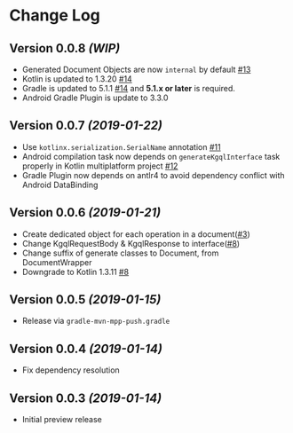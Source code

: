 Change Log
===

Version 0.0.8 *(WIP)*
---

* Generated Document Objects are now `internal` by default [#13](https://github.com/yshrsmz/kgql/issues/13)
* Kotlin is updated to 1.3.20 [#14](https://github.com/yshrsmz/kgql/issues/14)
* Gradle is updated to 5.1.1 [#14](https://github.com/yshrsmz/kgql/issues/14) and __5.1.x or later__ is required.
* Android Gradle Plugin is update to 3.3.0


Version 0.0.7 *(2019-01-22)*
---

* Use `kotlinx.serialization.SerialName` annotation [#11](https://github.com/yshrsmz/kgql/issues/11)
* Android compilation task now depends on `generateKgqlInterface` task properly in Kotlin multiplatform project [#12](https://github.com/yshrsmz/kgql/issues/12)
* Gradle Plugin now depends on antlr4 to avoid dependency conflict with Android DataBinding


Version 0.0.6 *(2019-01-21)*
---

* Create dedicated object for each operation in a document([#3](https://github.com/yshrsmz/kgql/issues/3))
* Change KgqlRequestBody & KgqlResponse to interface([#8](https://github.com/yshrsmz/kgql/issues/8))
* Change suffix of generate classes to Document, from DocumentWrapper
* Downgrade to Kotlin 1.3.11 [#8](https://github.com/yshrsmz/kgql/issues/8)


Version 0.0.5 *(2019-01-15)*
---

* Release via `gradle-mvn-mpp-push.gradle`


Version 0.0.4 *(2019-01-14)*
---

* Fix dependency resolution



Version 0.0.3 *(2019-01-14)*
---

* Initial preview release
